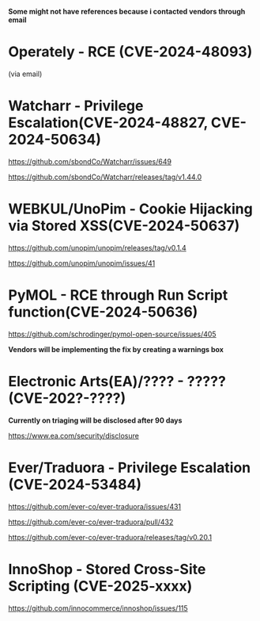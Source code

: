 **Some might not have references because i contacted vendors through email**

<h1>Operately - RCE (CVE-2024-48093)</h1>

(via email)

<h1>Watcharr - Privilege Escalation(CVE-2024-48827, CVE-2024-50634)</h1>

https://github.com/sbondCo/Watcharr/issues/649

https://github.com/sbondCo/Watcharr/releases/tag/v1.44.0

<h1>WEBKUL/UnoPim - Cookie Hijacking via Stored XSS(CVE-2024-50637)</h1>

https://github.com/unopim/unopim/releases/tag/v0.1.4

https://github.com/unopim/unopim/issues/41

<h1>PyMOL - RCE through Run Script function(CVE-2024-50636)</h1>

https://github.com/schrodinger/pymol-open-source/issues/405

<b>Vendors will be implementing the fix by creating a warnings box</b>

<h1>Electronic Arts(EA)/???? - ????? (CVE-202?-????)</h1>

**Currently on triaging will be disclosed after 90 days**

https://www.ea.com/security/disclosure

<h1>Ever/Traduora - Privilege Escalation (CVE-2024-53484)</h1>

https://github.com/ever-co/ever-traduora/issues/431

https://github.com/ever-co/ever-traduora/pull/432

https://github.com/ever-co/ever-traduora/releases/tag/v0.20.1

<h1>InnoShop - Stored Cross-Site Scripting (CVE-2025-xxxx)</h1>

https://github.com/innocommerce/innoshop/issues/115
